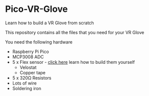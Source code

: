# Pico-VR-Glove
Learn how to build a VR Glove from scratch

This repository contains all the files that you need for your VR Glove

You need the following hardware

- Raspberry Pi Pico
- MCP3008 ADC
- 5 x Flex sensor - [click here](https://youtu.be/QsllRarEKB4) learn how to build them yourself
  - Velostat
  - Copper tape
- 5 x 320Ω Resistors
- Lots of wire
- Soldering iron
